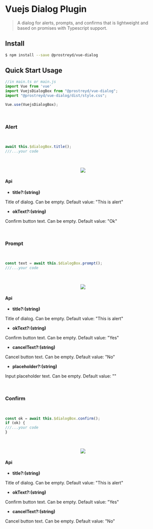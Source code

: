 # Vuejs Dialog Plugin

> A dialog for alerts, prompts, and confirms that is lightweight and based on promises with Typescript support.

## Install

```bash
$ npm install --save @prostreyd/vue-dialog
```

## Quick Start Usage
```js
//in main.ts or main.js
import Vue from 'vue'
import VuejsDialogBox from "@prostreyd/vue-dialog";
import "@prostreyd/vue-dialog/dist/style.css";

Vue.use(VuejsDialogBox);
```

<br>

### Alert

<br>

```js
await this.$dialogBox.title();
///...your code

```

<br>

<p align='center'>
  <img src='https://media.giphy.com/media/D045GKe5McbqmJs72h/giphy.gif'/>
</p>

#### Api

*  **title?:(string)**

Title of dialog. Can be empty. Default value: "This is alert"

*  **okText?:(string)**

Confirm button text. Can be empty. Default value: "Ok"


<br>

### Prompt

<br>

```js
const text = await this.$dialogBox.prompt();
///...your code
```

<br>

<p align='center'>
  <img src='https://media.giphy.com/media/upkZDUDyCCdY49xRUW/giphy.gif'/>
</p>

#### Api

*  **title?:(string)**

Title of dialog. Can be empty. Default value: "This is alert"

*  **okText?:(string)**

Confirm button text. Can be empty. Default value: "Yes"

*  **cancelText?:(string)**

Cancel button text. Can be empty. Default value: "No"

*  **placeholder?:(string)**

Input placeholder text. Can be empty. Default value: ""


<br>

### Confirm


<br>


```js
const ok = await this.$dialogBox.confirm();
if (ok) {
///...your code
}
```

<br>

<p align='center'>
  <img src='https://media.giphy.com/media/7cfjeP8LpcUrU9VxCy/giphy.gif'/>
</p>

#### Api

*  **title?:(string)**

Title of dialog. Can be empty. Default value: "This is alert"

*  **okText?:(string)**

Confirm button text. Can be empty. Default value: "Yes"

*  **cancelText?:(string)**

Cancel button text. Can be empty. Default value: "No"

